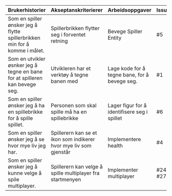 | Brukerhistorier                                                              | Akseptanskriterierer                                    | Arbeidsoppgaver                               |  Issues  |
| -----------------------------------------------------------------------------| --------------------------------------------------------|-----------------------------------------------| --------------------------------------------------------|
| Som en spiller ønsker jeg å flytte spillerbrikken min for å komme i målet.   | Spillerbrikken flytter seg i forventet retning          | Bevege Spiller Entity                         | #5                      |
| Som en utvikler øsnker jeg å tegne en bane for at spilleren kan bevege seg.  | Utvikleren har et verktøy å tegne banen med   | Lage kode for å tegne bane, for å bevege seg.   | #1                        |
| Som en spiller ønsker jeg å ha en spillebrikke for å spille spillet.         | Personen som skal spille må ha en spillebrikke          | Lager figur for å identifisere seg i spillet  | #6                       |
| Som en spiller ønsker jeg å se hvor mye liv jeg har.                         | Spillerern kan se et ikon som indikerer hvor mye liv som gjenstår         | Implementere health |  #4                       |
| Som en spiller ønsker jeg å kunne velge å spile multiplayer.                         | Spillerern kan velge å spille multiplayer fra startmenyen         | Implementer multiplayer |  #24, #27                       
                                                                                             


